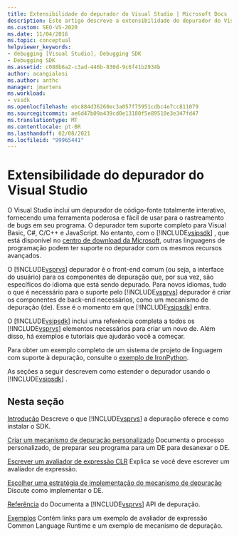 ```yaml
---
title: Extensibilidade do depurador do Visual Studio | Microsoft Docs
description: Este artigo descreve a extensibilidade do depurador do Visual Studio e fornece links para artigos sobre a depuração do Visual Studio.
ms.custom: SEO-VS-2020
ms.date: 11/04/2016
ms.topic: conceptual
helpviewer_keywords:
- debugging [Visual Studio], Debugging SDK
- Debugging SDK
ms.assetid: c088b6a2-c3ad-446b-830d-9c6f41b2934b
author: acangialosi
ms.author: anthc
manager: jmartens
ms.workload:
- vssdk
ms.openlocfilehash: ebc884d36260ec3a057f75951cdbc4e7cc811079
ms.sourcegitcommit: ae6d47b09a439cd0e13180f5e89510e3e347fd47
ms.translationtype: MT
ms.contentlocale: pt-BR
ms.lasthandoff: 02/08/2021
ms.locfileid: "99965441"
---
```

# <a name="visual-studio-debugger-extensibility"></a>Extensibilidade do depurador do Visual Studio
O Visual Studio inclui um depurador de código-fonte totalmente interativo, fornecendo uma ferramenta poderosa e fácil de usar para o rastreamento de bugs em seu programa. O depurador tem suporte completo para Visual Basic, C#, C/C++ e JavaScript. No entanto, com o [!INCLUDE[vsipsdk](../../extensibility/includes/vsipsdk_md.md)] , que está disponível no [centro de download da Microsoft](https://www.microsoft.com/download/details.aspx?id=21835), outras linguagens de programação podem ter suporte no depurador com os mesmos recursos avançados.

 O [!INCLUDE[vsprvs](../../code-quality/includes/vsprvs_md.md)] depurador é o front-end comum (ou seja, a interface do usuário) para os componentes de depuração que, por sua vez, são específicos do idioma que está sendo depurado. Para novos idiomas, tudo o que é necessário para o suporte pelo [!INCLUDE[vsprvs](../../code-quality/includes/vsprvs_md.md)] depurador é criar os componentes de back-end necessários, como um mecanismo de depuração (de). Esse é o momento em que [!INCLUDE[vsipsdk](../../extensibility/includes/vsipsdk_md.md)] entra.

 O [!INCLUDE[vsipsdk](../../extensibility/includes/vsipsdk_md.md)] inclui uma referência completa a todos os [!INCLUDE[vsprvs](../../code-quality/includes/vsprvs_md.md)] elementos necessários para criar um novo de. Além disso, há exemplos e tutoriais que ajudarão você a começar.

 Para obter um exemplo completo de um sistema de projeto de linguagem com suporte à depuração, consulte o [exemplo de IronPython](https://www.microsoft.com/download/details.aspx?id=55984).

 As seções a seguir descrevem como estender o depurador usando o [!INCLUDE[vsipsdk](../../extensibility/includes/vsipsdk_md.md)] .

## <a name="in-this-section"></a>Nesta seção
 [Introdução](../../extensibility/debugger/getting-started-with-debugger-extensibility.md) Descreve o que [!INCLUDE[vsprvs](../../code-quality/includes/vsprvs_md.md)] a depuração oferece e como instalar o SDK.

 [Criar um mecanismo de depuração personalizado](../../extensibility/debugger/creating-a-custom-debug-engine.md) Documenta o processo personalizado, de preparar seu programa para um DE para desanexar o DE.

 [Escrever um avaliador de expressão CLR](../../extensibility/debugger/writing-a-common-language-runtime-expression-evaluator.md) Explica se você deve escrever um avaliador de expressão.

 [Escolher uma estratégia de implementação do mecanismo de depuração](../../extensibility/debugger/choosing-a-debug-engine-implementation-strategy.md) Discute como implementar o DE.

 [Referência](../../extensibility/debugger/reference/reference-visual-studio-debugging-apis.md) do Documenta a [!INCLUDE[vsprvs](../../code-quality/includes/vsprvs_md.md)] API de depuração.

 [Exemplos](../../extensibility/debugger/visual-studio-debugging-samples.md) Contém links para um exemplo de avaliador de expressão Common Language Runtime e um exemplo de mecanismo de depuração.
